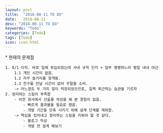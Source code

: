 ```yaml
---
layout: post
title:  "2018-08-11 TO DO"
date:   2018-08-11
desc: "2018-08-11 TO DO"
keywords: "Todo"
categories: [Todo]
tags: [Todo]
icon: icon-html
---
```


\* 현재의 문제점

    1. 8/1 이직. 바로 일에 투입되었는데 사내 규칙 인지 + 업무 병행하느라 평일 내내 야근
        1.1 개인 시간이 없음.
        1.2 자꾸 놀거리를 찾게됨.
        1.3 친구를 만날 시간이 없어 주말을 소비.
        -> 어느정도 두 가지 일이 적응되었으므로, 일찍 퇴근하는 습관을 기르자
    2. 정리하는 스킬이 부족함
        - 이전 회사에서 산출물 작성을 해 본 경험이 없음.
            - 빠르게 결과물을 필요로 했음.
            - 개발 기간을 단축 시키기 위해 설계 단계를 제외함.
        -> 핵심을 집어내고 정리하는 스킬을 키워야 할 것 같다.
            - 블로그 작성
            - 개발 전 설계 해보기 


 
